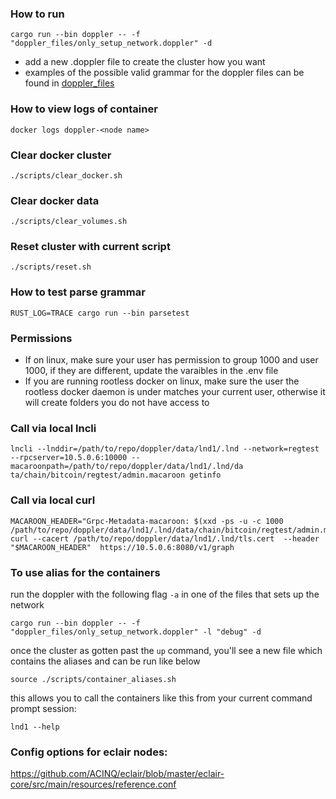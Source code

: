 ### How to run
```
cargo run --bin doppler -- -f "doppler_files/only_setup_network.doppler" -d
```
- add a new .doppler file to create the cluster how you want
- examples of the possible valid grammar for the doppler files can be found in [doppler_files](../doppler_files/)

### How to view logs of container
```
docker logs doppler-<node name>
```

### Clear docker cluster
```
./scripts/clear_docker.sh
```

### Clear docker data
```
./scripts/clear_volumes.sh
```

### Reset cluster with current script
```
./scripts/reset.sh
```

### How to test parse grammar
```
RUST_LOG=TRACE cargo run --bin parsetest
```

### Permissions

- If on linux, make sure your user has permission to group 1000 and user 1000, if they are different, update the varaibles in the .env file
- If you are running rootless docker on linux, make sure the user the rootless docker daemon is under matches your current user, otherwise it will create folders you do not have access to


### Call via local lncli
`lncli --lnddir=/path/to/repo/doppler/data/lnd1/.lnd --network=regtest --rpcserver=10.5.0.6:10000 --macaroonpath=/path/to/repo/doppler/data/lnd1/.lnd/da
ta/chain/bitcoin/regtest/admin.macaroon getinfo`


### Call via local curl
```
MACAROON_HEADER="Grpc-Metadata-macaroon: $(xxd -ps -u -c 1000 /path/to/repo/doppler/data/lnd1/.lnd/data/chain/bitcoin/regtest/admin.macaroon)"
curl --cacert /path/to/repo/doppler/data/lnd1/.lnd/tls.cert  --header "$MACAROON_HEADER"  https://10.5.0.6:8080/v1/graph
```

### To use alias for the containers
run the doppler with the following flag `-a` in one of the files that sets up the network
```
cargo run --bin doppler -- -f "doppler_files/only_setup_network.doppler" -l "debug" -d
```
once the cluster as gotten past the `up` command, you'll see a new file which contains the aliases and can be run like below
```
source ./scripts/container_aliases.sh
```
this allows you to call the containers like this from your current command prompt session:
```
lnd1 --help
```

### Config options for eclair nodes:
https://github.com/ACINQ/eclair/blob/master/eclair-core/src/main/resources/reference.conf